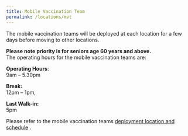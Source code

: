 ```yaml
---
title: Mobile Vaccination Team
permalink: /locations/mvt
---
```

The mobile vaccination teams will be deployed at each location for a few days before moving to other locations.

**Please note priority is for seniors age 60 years and above.**<br>
The operating hours for the mobile vaccination teams are: 

**Operating Hours**:<br>
9am – 5.30pm

**Break:**<br>
12pm – 1pm,

 **Last Walk-in:**<br>
5pm

Please refer to the mobile vaccination teams [ deployment location and schedule](https://go.gov.sg/mvts) .